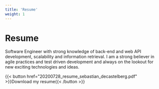 ```yaml
---
title: 'Resume'
weight: 1
---
```


# Resume

Software Engineer with strong knowledge of back-end and web API development,
scalability and information retrieval. I am a strong believer in agile
practices and test driven development and always on the lookout for new
exciting technologies and ideas.


{{< button href="20200728_resume_sebastian_decastelberg.pdf" >}}Download my resume{{< /button >}}
